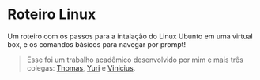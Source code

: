 # Roteiro Linux

Um roteiro com os passos para a intalação do Linux Ubunto em uma virtual box, e os comandos básicos para navegar por prompt!
<br>
>Esse foi um trabalho acadêmico desenvolvido por mim e mais três colegas: [Thomas](https://github.com/thhhhomas), [Yuri](https://github.com/oYuriyan) e [Vinicius](https://github.com/VINICIUSSOARESDELIMA).
